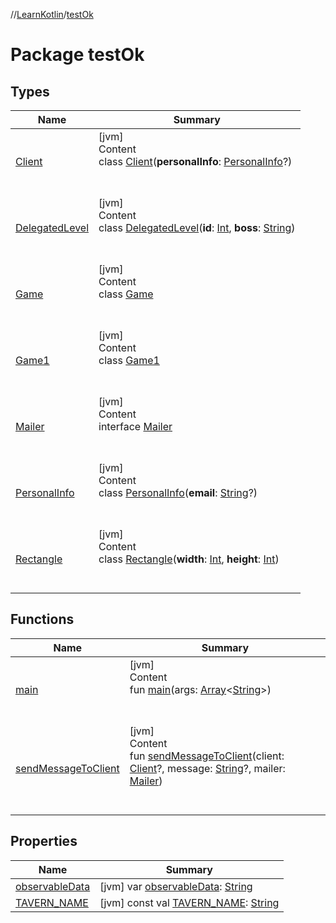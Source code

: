 //[LearnKotlin](../index.md)/[testOk](index.md)



# Package testOk  


## Types  
  
|  Name|  Summary| 
|---|---|
| [Client](-client/index.md)| [jvm]  <br>Content  <br>class [Client](-client/index.md)(**personalInfo**: [PersonalInfo](-personal-info/index.md)?)  <br><br><br>
| [DelegatedLevel](-delegated-level/index.md)| [jvm]  <br>Content  <br>class [DelegatedLevel](-delegated-level/index.md)(**id**: [Int](https://kotlinlang.org/api/latest/jvm/stdlib/kotlin/-int/index.html), **boss**: [String](https://kotlinlang.org/api/latest/jvm/stdlib/kotlin/-string/index.html))  <br><br><br>
| [Game](-game/index.md)| [jvm]  <br>Content  <br>class [Game](-game/index.md)  <br><br><br>
| [Game1](-game1/index.md)| [jvm]  <br>Content  <br>class [Game1](-game1/index.md)  <br><br><br>
| [Mailer](-mailer/index.md)| [jvm]  <br>Content  <br>interface [Mailer](-mailer/index.md)  <br><br><br>
| [PersonalInfo](-personal-info/index.md)| [jvm]  <br>Content  <br>class [PersonalInfo](-personal-info/index.md)(**email**: [String](https://kotlinlang.org/api/latest/jvm/stdlib/kotlin/-string/index.html)?)  <br><br><br>
| [Rectangle](-rectangle/index.md)| [jvm]  <br>Content  <br>class [Rectangle](-rectangle/index.md)(**width**: [Int](https://kotlinlang.org/api/latest/jvm/stdlib/kotlin/-int/index.html), **height**: [Int](https://kotlinlang.org/api/latest/jvm/stdlib/kotlin/-int/index.html))  <br><br><br>


## Functions  
  
|  Name|  Summary| 
|---|---|
| [main](main.md)| [jvm]  <br>Content  <br>fun [main](main.md)(args: [Array](https://kotlinlang.org/api/latest/jvm/stdlib/kotlin/-array/index.html)<[String](https://kotlinlang.org/api/latest/jvm/stdlib/kotlin/-string/index.html)>)  <br><br><br>
| [sendMessageToClient](send-message-to-client.md)| [jvm]  <br>Content  <br>fun [sendMessageToClient](send-message-to-client.md)(client: [Client](-client/index.md)?, message: [String](https://kotlinlang.org/api/latest/jvm/stdlib/kotlin/-string/index.html)?, mailer: [Mailer](-mailer/index.md))  <br><br><br>


## Properties  
  
|  Name|  Summary| 
|---|---|
| [observableData](index.md#testOk//observableData/#/PointingToDeclaration/)|  [jvm] var [observableData](index.md#testOk//observableData/#/PointingToDeclaration/): [String](https://kotlinlang.org/api/latest/jvm/stdlib/kotlin/-string/index.html)   <br>
| [TAVERN_NAME](index.md#testOk//TAVERN_NAME/#/PointingToDeclaration/)|  [jvm] const val [TAVERN_NAME](index.md#testOk//TAVERN_NAME/#/PointingToDeclaration/): [String](https://kotlinlang.org/api/latest/jvm/stdlib/kotlin/-string/index.html)   <br>

